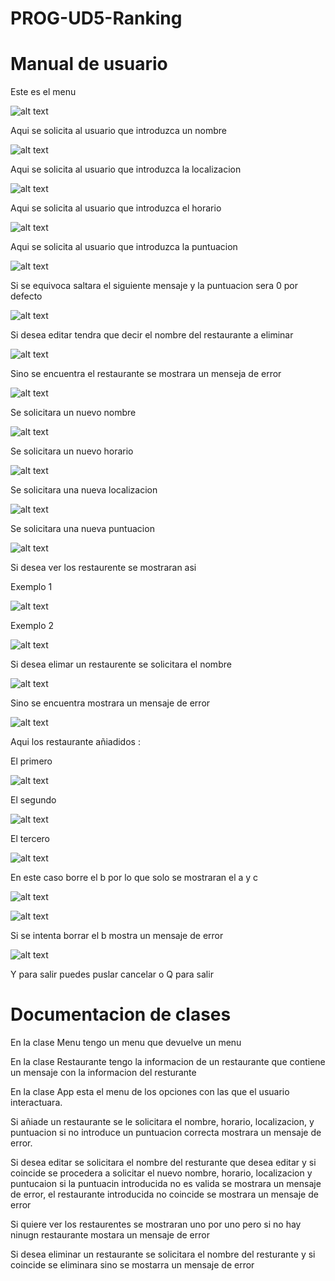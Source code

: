 # PROG-UD5-Ranking

# Manual de usuario

Este es el menu

![alt text](images\image.png)

Aqui se solicita al usuario que introduzca un nombre

![alt text](images\nombre.png)

Aqui se solicita al usuario que introduzca la localizacion

![alt text](images\localizacion.png)

Aqui se solicita al usuario que introduzca el horario

![alt text](images\horario.png)

Aqui se solicita al usuario que introduzca la puntuacion

![alt text](images\puntuacion.png)

Si se equivoca saltara el siguiente mensaje y la puntuacion sera 0 por defecto

![alt text](images\puntuacionFallida.png)

Si desea editar tendra que decir el nombre del restaurante a eliminar

![alt text](images\nombreaEditar.png)

Sino se encuentra el restaurante se mostrara un menseja de error

![alt text](images\restauranteFallido.png)

Se solicitara un nuevo nombre

![alt text](images\nuevoNombre.png)

Se solicitara un nuevo horario

![alt text](images\nuevoHorario.png)

Se solicitara una nueva localizacion

![alt text](images\nuevaLocalizacion.png)

Se solicitara una nueva puntuacion

![alt text](images\nuevaPuntiacion.png)

Si desea ver los restaurente se mostraran asi

Exemplo 1

![alt text](images\datosResturantes.png)

Exemplo 2

![alt text](images\datosRestaurante2.png)

Si desea elimar un restaurente se solicitara el nombre

![alt text](images\restauranteEliminar.png)

Sino se encuentra mostrara un mensaje de error

![alt text](images\restauranteFallido.png)

Aqui los restaurante añiadidos :

El primero

![alt text](images\restauranteA.png)

El segundo

![alt text](images\restauranteB.png)

El tercero

![alt text](images\restauranteC.png)

En este caso borre el b por lo que solo se mostraran el a y c

![alt text](images\restauranteA.png)

![alt text](images\restauranteC.png)

Si se intenta borrar el b mostra un mensaje de error

![alt text](images\restauranteFallido.png)

Y para salir puedes puslar cancelar o Q para salir

# Documentacion de clases

En la clase Menu tengo un menu que devuelve un menu

En la clase Restaurante tengo la informacion de un restaurante que contiene un mensaje con la informacion del resturante

En la clase App esta el menu de los opciones con las que el usuario interactuara.

Si añiade un restaurante se le solicitara el nombre, horario, localizacion, y puntuacion si no introduce un puntuacion correcta mostrara un mensaje de error.

Si desea editar se solicitara el nombre del resturante que desea editar y si coincide se procedera a solicitar el nuevo nombre, horario, localizacion y puntucaion si la puntuacin introducida no es valida se mostrara un mensaje de error, el restaurante introducida no coincide
se mostrara un mensaje de error

Si quiere ver los restaurentes se mostraran uno por uno pero si no hay ninugn restaurante mostara un mensaje de error

Si desea eliminar un restaurante se solicitara el nombre del resturante y si coincide se eliminara sino se mostarra un mensaje de error
